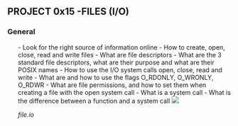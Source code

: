 <h2> PROJECT 0x15 -FILES (I/O) </h2>

<h3> General </h3>
<ul>
- Look for the right source of information online
- How to create, open, close, read and write files
- What are file descriptors
- What are the 3 standard file descriptors, what are their purpose and what are their POSIX names
- How to use the I/O system calls open, close, read and write
- What are and how to use the flags O_RDONLY, O_WRONLY, O_RDWR
- What are file permissions, and how to set them when creating a file with the open system call
- What is a system call
- What is the difference between a function and a system call


<img src="https://www.file.io/images/og-img.png" />

<i> file.io  </i>
